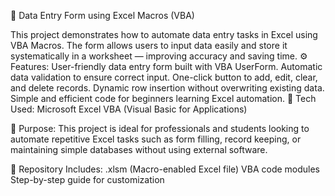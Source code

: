 🧾 Data Entry Form using Excel Macros (VBA)

This project demonstrates how to automate data entry tasks in Excel using VBA Macros. The form allows users to input data easily and store it systematically in a worksheet — improving accuracy and saving time.
⚙️ Features:
User-friendly data entry form built with VBA UserForm.
Automatic data validation to ensure correct input.
One-click button to add, edit, clear, and delete records.
Dynamic row insertion without overwriting existing data.
Simple and efficient code for beginners learning Excel automation.
🧩 Tech Used:
Microsoft Excel
VBA (Visual Basic for Applications)

🚀 Purpose:
This project is ideal for professionals and students looking to automate repetitive Excel tasks such as form filling, record keeping, or maintaining simple databases without using external software.

📁 Repository Includes:
.xlsm (Macro-enabled Excel file)
VBA code modules
Step-by-step guide for customization
